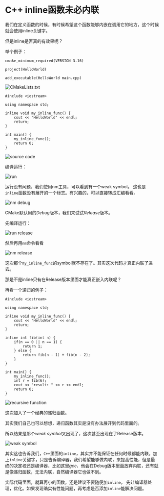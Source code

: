 # C++ inline函数未必内联

我们在定义函数的时候，有时候希望这个函数能够内嵌在调用它的地方，这个时候就会使用inline关键字。

但是inline是否真的有效果呢？

举个例子：

```
cmake_minimum_required(VERSION 3.16)

project(HelloWorld)

add_executable(HelloWorld main.cpp)
```

![CMakeLists.txt](./images/inline-cmake.png)

```
#include <iostream>

using namespace std;

inline void my_inline_func() {
    cout << "HelloWorld" << endl;
    return;
}

int main() {
    my_inline_func();
    return 0;
}
```

![source code](./images/inline-src-code.png)

编译运行：

![run](./images/inline-src-code.png)

运行没有问题，我们使用nm工具，可以看到有一个weak symbol。
这也是`inline`函数没有展开的一个标志。有兴趣的，可以直接转成汇编看看。

![nm debug](./images/inline-weak-symbol.png)

CMake默认用的*Debug*版本，我们来试试*Release*版本。

先编译运行：

![run release](./images/inline-run-release.png)

然后再用`nm`命令看看

![nm release](./images/inline-nm-release.png)

这次那个`my_inline_func`的symbol就不存在了。其实这次代码才真正内联了进去。


那是不是inline只有在Release版本里面才能真正嵌入内联呢？


再看一个递归的例子：

```
#include <iostream>

using namespace std;

inline void my_inline_func() {
    cout << "HelloWorld" << endl;
    return;
}

inline int fib(int n) {
    if(n == 0 || n == 1) {
        return 1;
    } else {
        return fib(n - 1) + fib(n - 2);
    }
}

int main() {
    my_inline_func();
    int r = fib(6);
    cout << "result: " << r << endl;
    return 0;
}
```

![recursive function](./images/inline-recursive.png)

这次加入了一个经典的递归函数。

其实我们自己也可以想想，递归函数其实是没有办法展开到代码里面的。

所以结果是那个*weak symbol*又出现了，这次甚至出现在了Release版本。

![weak symbol](./images/inline-recursive-weak-symbol.png)

其实这也告诉我们，`C++`里面的`inline`，其实并不能保证在任何时候都能内联。加上`inline`关键字，只是告诉编译器，我们希望能够做内联，来提高性能，但是最终的决定权还是编译器，比如这里*gcc*，他会在Debug版本里面放弃内联，还有就是像递归函数，无法内联，自然编译器它也做不到。

实际代码里面，就算再小的函数，还是建议不要随便加`inline`。
先让编译器处理，优化。如果发现确实有性能问题，再考虑是否添加`inline`能解决问题。

